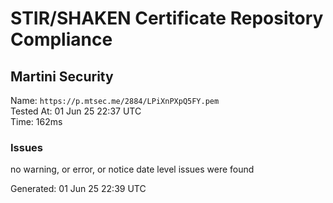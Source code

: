 # STIR/SHAKEN Certificate Repository Compliance

## Martini Security

Name: `https://p.mtsec.me/2884/LPiXnPXpQ5FY.pem`\
Tested At: 01 Jun 25 22:37 UTC\
Time: 162ms

### Issues

no warning, or error, or notice date level issues were found

Generated: 01 Jun 25 22:39 UTC